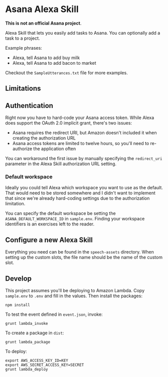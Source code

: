 # Asana Alexa Skill

**This is not an official Asana project**.

Alexa Skill that lets you easily add tasks to Asana. You can optionally add a task to a project.

Example phrases:

- Alexa, tell Asana to add buy milk
- Alexa, tell Asana to add bacon to market

Checkout the `SampleUtterances.txt` file for more examples.

## Limitations

## Authentication

Right now you have to hard-code your Asana access token. While Alexa does support the OAuth 2.0 implicit grant, there's two issues:

- Asana requires the redirect URI, but Amazon doesn't included it when creating the authorization URL
- Asana access tokens are limited to twelve hours, so you'll need to re-authorize the application often

You can workaround the first issue by manually specifying the `redirect_uri` parameter in the Alexa Skill authorization URL setting.


### Default workspace

Ideally you could tell Alexa which workspace you want to use as the default. That would need to be stored somewhere and I didn't want to implement that since we're already hard-coding settings due to the authorization limitation.

You can specify the default workspace be setting the `ASANA_DEFAULT_WORKSPACE_ID` in `sample.env`. Finding your workspace identifiers is an exercises left to the reader.


## Configure a new Alexa Skill

Everything you need can be found in the `speech-assets` directory. When setting up the custom slots, the file name should be the name of the custom slot.


## Develop

This project assumes you'll be deploying to Amazon Lambda. Copy `sample.env` to `.env` and fill in the values. Then install the packages:

    npm install

To test the event defined in `event.json`, invoke:

    grunt lambda_invoke

To create a package in `dist`:

    grunt lambda_package

To deploy:

    export AWS_ACCESS_KEY_ID=KEY
    export AWS_SECRET_ACCESS_KEY=SECRET
    grunt lambda_deploy
